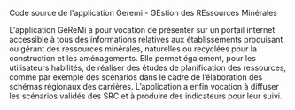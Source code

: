 Code source de l'application Geremi - GEstion des REssources Minérales

L'application GeReMi a pour vocation de présenter sur un portail internet accessible à tous des informations relatives aux établissements produisant ou gérant des ressources minérales, naturelles ou recyclées pour la construction et les aménagements.
Elle permet également, pour les utilisateurs habilités, de réaliser des études de planification des ressources, comme par exemple des scénarios dans le cadre de l’élaboration des schémas régionaux des carrières.
L’application a enfin vocation à diffuser les scénarios validés des SRC et à produire des indicateurs pour leur suivi. 
